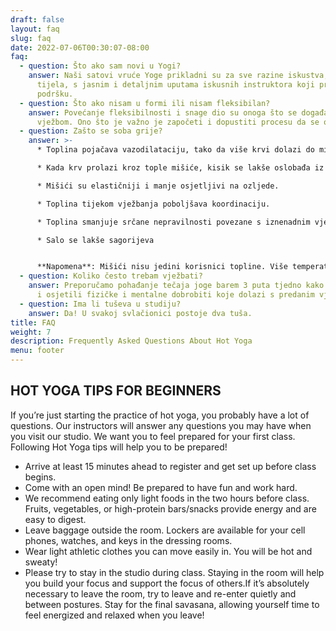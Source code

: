 ```yaml
---
draft: false
layout: faq
slug: faq
date: 2022-07-06T00:30:07-08:00
faq:
  - question: Što ako sam novi u Yogi?
    answer: Naši satovi vruće Yoge prikladni su za sve razine iskustva, dobi i
      tijela, s jasnim i detaljnim uputama iskusnih instruktora koji pružaju
      podršku.
  - question: Što ako nisam u formi ili nisam fleksibilan?
    answer: Povećanje fleksibilnosti i snage dio su onoga što se događa redovitom
      vježbom. Ono što je važno je započeti i dopustiti procesu da se odvija!
  - question: Zašto se soba grije?
    answer: >-
      * Toplina pojačava vazodilataciju, tako da više krvi dolazi do mišića.

      * Kada krv prolazi kroz tople mišiće, kisik se lakše oslobađa iz hemoglobina.

      * Mišići su elastičniji i manje osjetljivi na ozljede.

      * Toplina tijekom vježbanja poboljšava koordinaciju.

      * Toplina smanjuje srčane nepravilnosti povezane s iznenadnim vježbanjem.

      * Salo se lakše sagorijeva


      **Napomena**: Mišići nisu jedini korisnici topline. Više temperature poboljšavaju funkciju živčanog sustava, što znači da se poruke brže prenose do i od mozga i leđne moždine.
  - question: Koliko često trebam vježbati?
    answer: Preporučamo pohađanje tečaja joge barem 3 puta tjedno kako biste vidjeli
      i osjetili fizičke i mentalne dobrobiti koje dolazi s predanim vježbanjem!
  - question: Ima li tuševa u studiju?
    answer: Da! U svakoj svlačionici postoje dva tuša.
title: FAQ
weight: 7
description: Frequently Asked Questions About Hot Yoga
menu: footer
---
```


## HOT YOGA TIPS FOR BEGINNERS

If you’re just starting the practice of hot yoga, you probably have a lot of questions. Our instructors will answer any questions you may have when you visit our studio. We want you to feel prepared for your first class. Following Hot Yoga tips will help you to be prepared!


* Arrive at least 15 minutes ahead to register and get set up before class begins.
* Come with an open mind! Be prepared to have fun and work hard.
* We recommend eating only light foods in the two hours before class. Fruits, vegetables, or high-protein bars/snacks provide energy and are easy to digest.
* Leave baggage outside the room. Lockers are available for your cell phones, watches, and keys in the dressing rooms.
* Wear light athletic clothes you can move easily in. You will be hot and sweaty!
* Please try to stay in the studio during class. Staying in the room will help you build your focus and support the focus of others.If it’s absolutely necessary to leave the room, try to leave and re-enter quietly and between postures. Stay for the final savasana, allowing yourself time to feel energized and relaxed when you leave!